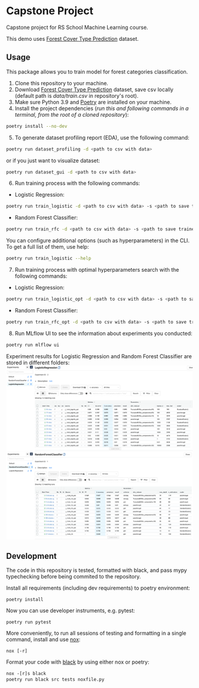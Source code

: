 # Capstone Project

Capstone project for RS School Machine Learning course.

This demo uses [Forest Cover Type Prediction](https://www.kaggle.com/competitions/forest-cover-type-prediction/) dataset.

## Usage
This package allows you to train model for forest categories classification.
1. Clone this repository to your machine.
2. Download [Forest Cover Type Prediction](https://www.kaggle.com/competitions/forest-cover-type-prediction/) dataset, save csv locally (default path is *data/train.csv* in repository's root).
3. Make sure Python 3.9 and [Poetry](https://python-poetry.org/docs/) are installed on your machine.
4. Install the project dependencies (*run this and following commands in a terminal, from the root of a cloned repository*):
```sh
poetry install --no-dev
```
5. To generate dataset profiling report (EDA), use the following command:
```sh
poetry run dataset_profiling -d <path to csv with data>
```
or if you just want to visualize dataset:
```sh
poetry run dataset_gui -d <path to csv with data>
```

6. Run training process with the following commands:
- Logistic Regression:
```sh
poetry run train_logistic -d <path to csv with data> -s <path to save trained model>
```
- Random Forest Classifier:
```sh
poetry run train_rfc -d <path to csv with data> -s <path to save trained model>
```
You can configure additional options (such as hyperparameters) in the CLI. To get a full list of them, use help:
```sh
poetry run train_logistic --help
```
7. Run training process with optimal hyperparameters search with the following commands:
- Logistic Regression:
```sh
poetry run train_logistic_opt -d <path to csv with data> -s <path to save trained model>
```
- Random Forest Classifier:
```sh
poetry run train_rfc_opt -d <path to csv with data> -s <path to save trained model>
```
8. Run MLflow UI to see the information about experiments you conducted:
```sh
poetry run mlflow ui
```
Experiment results for Logistic Regression and Random Forest Classifier are stored in different folders:
![logreg_exp](assets/logreg_experiments.png)
![rfc_exp](assets/rfc_experiments.png)

## Development

The code in this repository is tested, formatted with black, and pass mypy typechecking before being commited to the repository.

Install all requirements (including dev requirements) to poetry environment:
```
poetry install
```
Now you can use developer instruments, e.g. pytest:
```
poetry run pytest
```
More conveniently, to run all sessions of testing and formatting in a single command, install and use [nox](https://nox.thea.codes/en/stable/): 
```
nox [-r]
```
Format your code with [black](https://github.com/psf/black) by using either nox or poetry:
```
nox -[r]s black
poetry run black src tests noxfile.py
```
